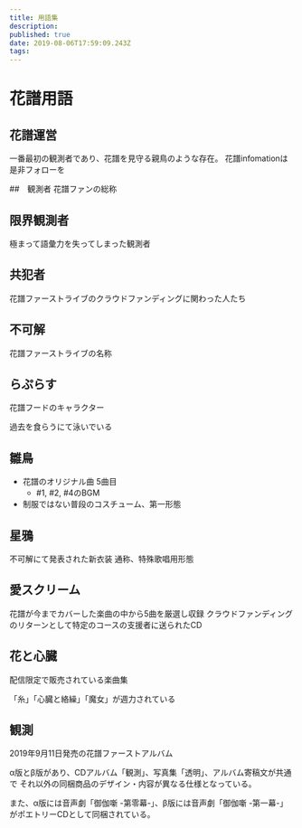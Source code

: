 ```yaml
---
title: 用語集
description: 
published: true
date: 2019-08-06T17:59:09.243Z
tags: 
---
```


# 花譜用語

## 花譜運営
一番最初の観測者であり、花譜を見守る親鳥のような存在。
花譜infomationは是非フォローを

##　観測者
花譜ファンの総称

## 限界観測者
極まって語彙力を失ってしまった観測者

## 共犯者
花譜ファーストライブのクラウドファンディングに関わった人たち

## 不可解
花譜ファーストライブの名称

## らぷらす
花譜フードのキャラクター

過去を食らうにて泳いでいる

## 雛鳥
- 花譜のオリジナル曲 5曲目
  - #1, #2, #4のBGM
- 制服ではない普段のコスチューム、第一形態

## 星鴉
不可解にて発表された新衣装
通称、特殊歌唱用形態

## 愛スクリーム
花譜が今までカバーした楽曲の中から5曲を厳選し収録
クラウドファンディングのリターンとして特定のコースの支援者に送られたCD

## 花と心臓
配信限定で販売されている楽曲集

「糸」「心臓と絡繰」「魔女」が週力されている

## 観測
2019年9月11日発売の花譜ファーストアルバム

α版とβ版があり、CDアルバム「観測」、写真集「透明」、アルバム寄稿文が共通で
それ以外の同梱商品のデザイン・内容が異なる仕様となっている。

また、α版には音声劇「御伽噺 -第零幕-」、β版には音声劇「御伽噺 -第一幕-」がポエトリーCDとして同梱されている。